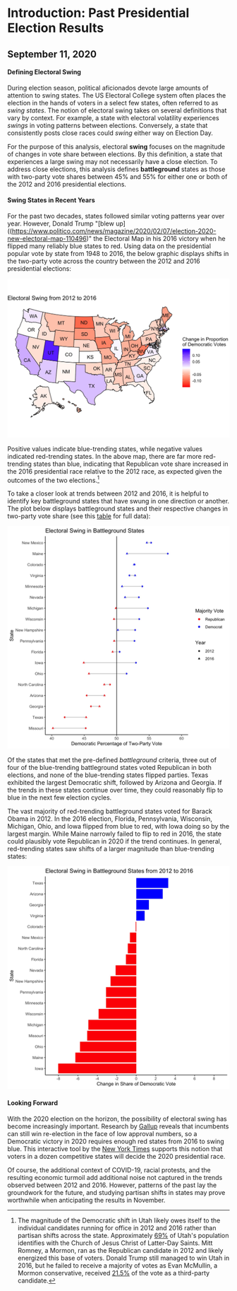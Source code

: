 # Introduction: Past Presidential Election Results
## September 11, 2020

#### Defining Electoral Swing

During election season, political aficionados devote large amounts of attention to swing states. The US Electoral College system often places the election in the hands of voters in a select few states, often referred to as *swing states*. The notion of electoral swing takes on several definitions that vary by context. For example, a state with electoral volatility experiences *swings* in voting patterns between elections. Conversely, a state that consistently posts close races could *swing* either way on Election Day. 

For the purpose of this analysis, electoral **swing** focuses on the magnitude of changes in vote share between elections. By this definition, a state that experiences a large swing may not necessarily have a close election. To address close elections, this analysis defines **battleground** states as those with two-party vote shares between 45% and 55% for either one or both of the 2012 and 2016 presidential elections.

#### Swing States in Recent Years

For the past two decades, states followed similar voting patterns year over year. However, Donald Trump "[blew up]((https://www.politico.com/news/magazine/2020/02/07/election-2020-new-electoral-map-110496)" the Electoral Map in his 2016 victory when he flipped many reliably blue states to red. Using data on the presidential popular vote by state from 1948 to 2016, the below graphic displays shifts in the two-party vote across the country between the 2012 and 2016 presidential elections: 

![](../figures/swing_map.jpg)

Positive values indicate blue-trending states, while negative values indicated red-trending states. In the above map, there are far more red-trending states than blue, indicating that Republican vote share increased in the 2016 presidential race relative to the 2012 race, as expected given the outcomes of the two elections.[^bignote]

To take a closer look at trends between 2012 and 2016, it is helpful to identify key battleground states that have swung in one direction or another. The plot below displays battleground states and their respective changes in two-party vote share (see this  [table](../figures/swing_table.html) for full data):

![](../figures/swing_point_line.jpg)

Of the states that met the pre-defined *battleground* criteria, three out of four of the blue-trending battleground states voted Republican in both elections, and none of the blue-trending states flipped parties. Texas exhibited the largest Democratic shift, followed by Arizona and Georgia. If the trends in these states continue over time, they could reasonably flip to blue in the next few election cycles. 

The vast majority of red-trending battleground states voted for Barack Obama in 2012. In the 2016 election, Florida, Pennsylvania, Wisconsin, Michigan, Ohio, and Iowa flipped from blue to red, with Iowa doing so by the largest margin. While Maine narrowly failed to flip to red in 2016, the state could plausibly vote Republican in 2020 if the trend continues. In general, red-trending states saw shifts of a larger magnitude than blue-trending states:

![](../figures/swing_bars.jpg)

#### Looking Forward

With the 2020 election on the horizon, the possibility of electoral swing has become increasingly important. Research by [Gallup](https://news.gallup.com/poll/313079/mood-doesn-bright-incumbents-win.aspx) reveals that incumbents can still win re-election in the face of low approval numbers, so a Democratic victory in 2020 requires enough red states from 2016 to swing blue. This interactive tool by the [New York Times](https://www.nytimes.com/interactive/2020/us/elections/election-states-biden-trump.html) supports this notion that voters in a dozen competitive states will decide the 2020 presidential race.

Of course, the additional context of COVID-19, racial protests, and the resulting economic turmoil add additional noise not captured in the trends observed between 2012 and 2016. However, patterns of the past lay the groundwork for the future, and studying partisan shifts in states may prove worthwhile when anticipating the results in November.

[^bignote]: The magnitude of the Democratic shift in Utah likely owes itself to the individual candidates running for office in 2012 and 2016 rather than partisan shifts across the state. Approximately [69%](https://newsroom.churchofjesuschrist.org/facts-and-statistics/state/utah) of Utah's population identifies with the Church of Jesus Christ of Latter-Day Saints. Mitt Romney, a Mormon, ran as the Republican candidate in 2012 and likely energized this base of voters. Donald Trump still managed to win Utah in 2016, but he failed to receive a majority of votes as Evan McMullin, a Mormon conservative, received [21.5%](https://www.270towin.com/states/Utah) of the vote as a third-party candidate.
